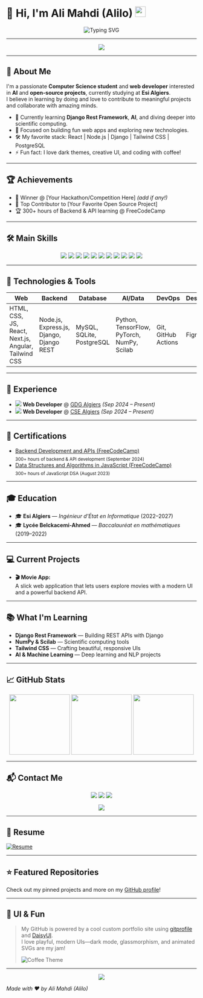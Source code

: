 # 👋 Hi, I'm Ali Mahdi (Alilo) <img src="https://media.giphy.com/media/hvRJCLFzcasrR4ia7z/giphy.gif" width="28">

<div align="center">
  <img src="https://readme-typing-svg.herokuapp.com?font=Fira+Code&weight=500&size=24&pause=1000&color=FC055B&center=true&vCenter=true&width=480&lines=Full+Stack+Web+Developer;AI+%7C+Open+Source+Enthusiast;Learning+%26+Building+Cool+Stuff" alt="Typing SVG" />
</div>

---

<p align="center">
  <img src="https://skillicons.dev/icons?i=js,ts,react,nodejs,express,python,django,angular,java,cpp,tailwind,figma,git,github,postgres,mysql,sqlite,tensorflow,pytorch,html,css" />
</p>

---

## 🚀 About Me

I'm a passionate **Computer Science student** and **web developer** interested in **AI** and **open-source projects**, currently studying at **Esi Algiers**.  
I believe in learning by doing and love to contribute to meaningful projects and collaborate with amazing minds.

- 🌱 Currently learning **Django Rest Framework**, **AI**, and diving deeper into scientific computing.
- 🔭 Focused on building fun web apps and exploring new technologies.
- 🛠️ My favorite stack: React | Node.js | Django | Tailwind CSS | PostgreSQL
- ⚡ Fun fact: I love dark themes, creative UI, and coding with coffee!

---

## 🏆 Achievements

- 🏅 Winner @ [Your Hackathon/Competition Here] *(add if any!)*
- 🥇 Top Contributor to [Your Favorite Open Source Project]
- 🏆 300+ hours of Backend & API learning @ FreeCodeCamp

---

## 🛠️ Main Skills

<p align="center">
  <img src="https://img.shields.io/badge/-JavaScript-black?style=flat-square&logo=javascript" />
  <img src="https://img.shields.io/badge/-React-black?style=flat-square&logo=react" />
  <img src="https://img.shields.io/badge/-Node.js-black?style=flat-square&logo=node.js" />
  <img src="https://img.shields.io/badge/-Express.js-black?style=flat-square&logo=express" />
  <img src="https://img.shields.io/badge/-Tailwind_CSS-black?style=flat-square&logo=tailwind-css" />
  <img src="https://img.shields.io/badge/-Python-black?style=flat-square&logo=python" />
  <img src="https://img.shields.io/badge/-Django-black?style=flat-square&logo=django" />
  <img src="https://img.shields.io/badge/-Angular-black?style=flat-square&logo=angular" />
  <img src="https://img.shields.io/badge/-Java-black?style=flat-square&logo=java" />
  <img src="https://img.shields.io/badge/-C-black?style=flat-square&logo=c" />
  <img src="https://img.shields.io/badge/-Git-black?style=flat-square&logo=git" />
</p>

---

## 🧰 Technologies & Tools

| Web | Backend | Database | AI/Data | DevOps | Design | Networking |
|-----|---------|----------|---------|--------|--------|------------|
| HTML, CSS, JS, React, Next.js, Angular, Tailwind CSS | Node.js, Express.js, Django, Django REST | MySQL, SQLite, PostgreSQL | Python, TensorFlow, PyTorch, NumPy, Scilab | Git, GitHub Actions | Figma | Mininet, Cisco Packet Tracer |

---

## 💼 Experience

- <img src="https://img.icons8.com/color/28/000000/google-logo.png"/> **Web Developer** @ [GDG Algiers](https://gdg.community.dev/gdg-algiers/) *(Sep 2024 – Present)*
- <img src="https://img.icons8.com/color/28/000000/source-code.png"/> **Web Developer** @ [CSE Algiers](https://cse-esi.dz/) *(Sep 2024 – Present)*

---

## 🏅 Certifications

- [Backend Development and APIs (FreeCodeCamp)](https://www.freecodecamp.org/certification/Ali_Mahdi/back-end-development-and-apis)  
  <sub>300+ hours of backend & API development (September 2024)</sub>
- [Data Structures and Algorithms in JavaScript (FreeCodeCamp)](https://www.freecodecamp.org/certification/Ali_Mahdi/javascript-algorithms-and-data-structures)  
  <sub>300+ hours of JavaScript DSA (August 2023)</sub>

---

## 🎓 Education

- 🎓 **Esi Algiers** — *Ingénieur d'État en Informatique* (2022–2027)
- 🎓 **Lycée Belckacemi-Ahmed** — *Baccalauréat en mathématiques* (2019–2022)

---

## 💻 Current Projects

- **🎬 Movie App:**  
  A slick web application that lets users explore movies with a modern UI and a powerful backend API.

---

## 📚 What I'm Learning

- **Django Rest Framework** — Building REST APIs with Django
- **NumPy & Scilab** — Scientific computing tools
- **Tailwind CSS** — Crafting beautiful, responsive UIs
- **AI & Machine Learning** — Deep learning and NLP projects

---

## 📈 GitHub Stats

<p align="center">
  <img src="https://github-readme-stats.vercel.app/api?username=Alilo2005&show_icons=true&theme=coffee&hide_title=true&count_private=true" height="160"/>
  <img src="https://github-readme-streak-stats.herokuapp.com/?user=Alilo2005&theme=coffee" height="160"/>
  <img src="https://github-readme-stats.vercel.app/api/top-langs/?username=Alilo2005&layout=compact&theme=coffee" height="160"/>
</p>

---

## 📬 Contact Me

<p align="center">
  <a href="https://www.linkedin.com/in/mahdi-ali-59b08829b"><img src="https://img.shields.io/badge/LinkedIn-Mahdi%20Ali-blue?logo=linkedin&style=for-the-badge" /></a>
  <a href="https://instagram.com/mahdiali9893"><img src="https://img.shields.io/badge/Instagram-@mahdiali9893-E4405F?logo=instagram&style=for-the-badge" /></a>
  <a href="mailto:ma_mahdi@esi.dz"><img src="https://img.shields.io/badge/Email-ma_mahdi@esi.dz-red?logo=gmail&style=for-the-badge" /></a>
</p>
<p align="center">
  <img src="https://img.shields.io/badge/Phone-%2B213667622648-blue?style=for-the-badge&logo=phone" />
</p>

---

## 📄 Resume

[![Resume](https://img.shields.io/badge/Download-Resume-brightgreen?style=for-the-badge&logo=google-drive)](https://docs.google.com/document/d/17VFrGbotdwOr6415Gual3rwFuQecGy3z/edit?usp=drive_link&ouid=114092860076964475305&rtpof=true&sd=true)

---

## ⭐ Featured Repositories

Check out my pinned projects and more on my [GitHub profile](https://github.com/Alilo2005)!

---

## 🎨 UI & Fun

> My GitHub is powered by a cool custom portfolio site using [gitprofile](https://github.com/arifszn/gitprofile) and [DaisyUI](https://daisyui.com/).  
> I love playful, modern UIs—dark mode, glassmorphism, and animated SVGs are my jam!  
>  
> ![Coffee Theme](https://img.shields.io/badge/Theme-Coffee%20by%20DaisyUI-brown?style=for-the-badge&logo=buymeacoffee)

---

<div align="center">
  <img src="https://capsule-render.vercel.app/api?type=waving&color=auto&height=120&section=footer"/>
</div>

_Made with ❤️ by Ali Mahdi (Alilo)_
